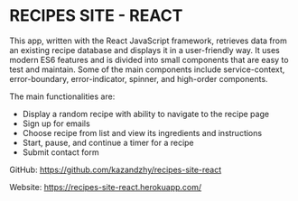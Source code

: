 # RECIPES SITE - REACT

This app, written with the React JavaScript framework, retrieves data from an existing recipe database and displays it in a user-friendly way. It uses modern ES6 features and is divided into small components that are easy to test and maintain. Some of the main components include service-context, error-boundary, error-indicator, spinner, and high-order components.

The main functionalities are:
- Display a random recipe with ability to navigate to the recipe page
- Sign up for emails
- Choose recipe from list and view its ingredients and instructions
- Start, pause, and continue a timer for a recipe
- Submit contact form

GitHub: https://github.com/kazandzhy/recipes-site-react

Website: https://recipes-site-react.herokuapp.com/
